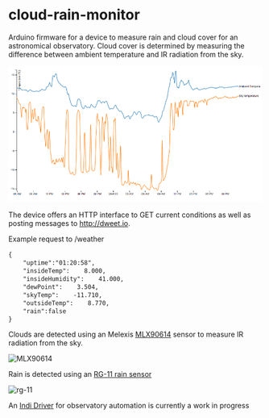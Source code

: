 # cloud-rain-monitor

Arduino firmware for a device to measure rain and cloud cover for an astronomical observatory. Cloud cover is determined by measuring the difference between ambient temperature and IR radiation from the sky.

![example measurements](https://raw.githubusercontent.com/dokeeffe/cloud-rain-monitor/master/d3-graph/example.png "Example measurements")


The device offers an HTTP interface to GET current conditions as well as posting messages to http://dweet.io.

Example request to /weather
```
{
	"uptime":"01:20:58",
	"insideTemp":    8.000,
	"insideHumidity":    41.000,
	"dewPoint":    3.504,
	"skyTemp":    -11.710,
	"outsideTemp":    8.770,
	"rain":false
}
```

Clouds are detected using an Melexis [MLX90614](http://www.melexis.com/Infrared-Thermometer-Sensors/Infrared-Thermometer-Sensors/MLX90614-615.aspx) sensor to measure IR radiation from the sky. 

![MLX90614](http://www.melexis.com/prodfiles/0005150_IR_sensor.jpg?sNU=83173.3492981)

Rain is detected using an [RG-11 rain sensor](http://rainsensors.com/) 

![rg-11](http://hydreon.com/wp-content/uploads/sites/3/2015/rg_wht_sm.jpg)

An [Indi Driver](http://www.indilib.org/devices/weather-stations.html) for observatory automation is currently a work in progress
